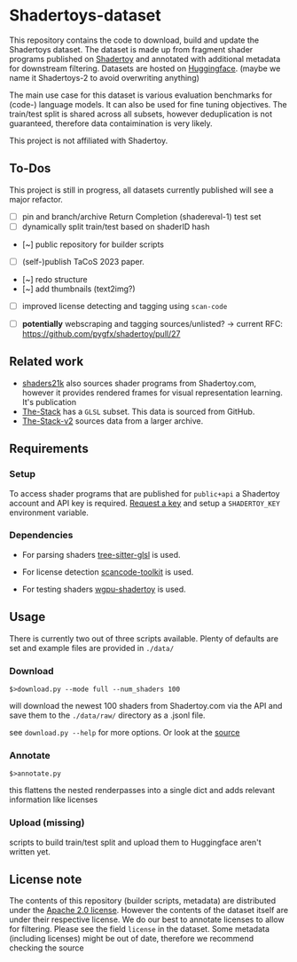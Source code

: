 # Shadertoys-dataset

This repository contains the code to download, build and update the Shadertoys dataset.
The dataset is made up from fragment shader programs published on [Shadertoy](https://www.shadertoy.com/) and annotated with additional metadata for downstream filtering.
Datasets are hosted on [Huggingface](https://huggingface.co/datasets/Vipitis/Shadertoys). (maybe we name it Shadertoys-2 to avoid overwriting anything)

The main use case for this dataset is various evaluation benchmarks for (code-) language models. It can also be used for fine tuning objectives. The train/test split is shared across all subsets, however deduplication is not guaranteed, therefore data contaimination is very likely.

This project is not affiliated with Shadertoy.

## To-Dos
This project is still in progress, all datasets currently published will see a major refactor.
- [ ] pin and branch/archive Return Completion (shadereval-1) test set
- [ ] dynamically split train/test based on shaderID hash
- [~] public repository for builder scripts
- [ ] (self-)publish TaCoS 2023 paper. 
- [~] redo structure
- [~] add thumbnails (text2img?)
- [ ] improved license detecting and tagging using `scan-code` 
- [ ] **potentially** webscraping and tagging sources/unlisted? -> current RFC: https://github.com/pygfx/shadertoy/pull/27


## Related work
* [shaders21k](https://mbaradad.github.io/shaders21k/) also sources shader programs from Shadertoy.com, however it provides rendered frames for visual representation learning. It's publication 
* [The-Stack](https://huggingface.co/datasets/bigcode/the-stack) has a `GLSL` subset. This data is sourced from GitHub.
* [The-Stack-v2](https://huggingface.co/datasets/bigcode/the-stack-v2) sources data from a larger archive. 

## Requirements
### Setup

To access shader programs that are published for `public+api` a Shadertoy account and API key is required. [Request a key](https://www.shadertoy.com/howto#q2) and setup a `SHADERTOY_KEY` environment variable.

### Dependencies

* For parsing shaders [tree-sitter-glsl](https://github.com/tree-sitter-grammars/tree-sitter-glsl) is used.

* For license detection [scancode-toolkit](https://github.com/nexB/scancode-toolkit) is used.

* For testing shaders [wgpu-shadertoy](https://github.com/pygfx/shadertoy) is used.


## Usage

There is currently two out of three scripts available. Plenty of defaults are set and example files are provided in `./data/`

### Download
```shell
$>download.py --mode full --num_shaders 100
```
will download the newest 100 shaders from Shadertoy.com via the API and save them to the `./data/raw/` directory as a .jsonl file.

see `download.py --help` for more options. Or look at the [source](./download.py)

### Annotate
```shell
$>annotate.py 
```
this flattens the nested renderpasses into a single dict and adds relevant information like licenses

### Upload (missing)
scripts to build train/test split and upload them to Huggingface aren't written yet.


## License note
The contents of this repository (builder scripts, metadata) are distributed under the [Apache 2.0 license](./LICENSE). However the contents of the dataset itself are under their respective license. We do our best to annotate licenses to allow for filtering. Please see the field `license` in the dataset. Some metadata (including licenses) might be out of date, therefore we recommend checking the source